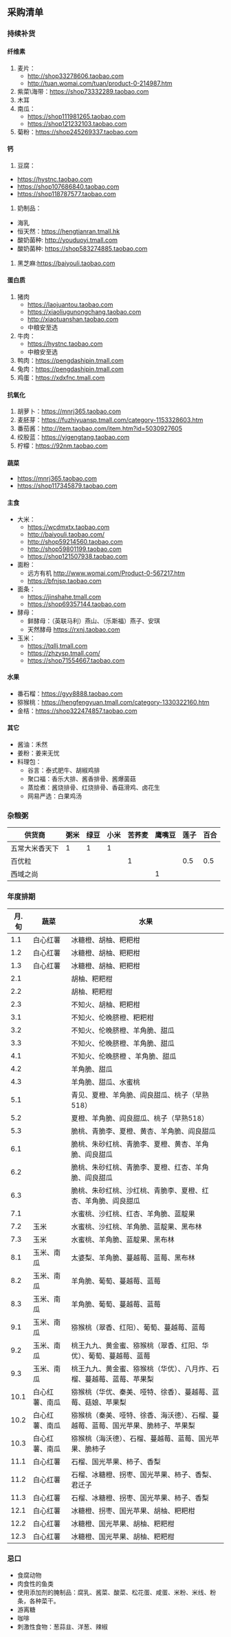 ## 采购清单

### 持续补货
#### 纤维素
1. 麦片：
	* http://shop33278606.taobao.com
	* http://tuan.womai.com/tuan/product-0-214987.htm
1. 紫菜\海带：https://shop73332289.taobao.com
1. 木耳
1. 南瓜：
	* https://shop111981265.taobao.com
    * https://shop121232103.taobao.com
1. 菊粉：https://shop245269337.taobao.com

#### 钙
1. 豆腐：
  * https://hystnc.taobao.com
  * https://shop107686840.taobao.com
  * https://shop118787577.taobao.com
1. 奶制品：
  * 海乳
  * 恒天然：https://hengtianran.tmall.hk
  * 酸奶菌种: http://youduoyi.tmall.com
  * 酸奶菌种: https://shop583274885.taobao.com
1. 黑芝麻:https://baiyouli.taobao.com

#### 蛋白质
1. 猪肉
	* https://laojuantou.taobao.com
    * https://xiaoliugunongchang.taobao.com
	* http://xiaotuanshan.taobao.com
    * 中粮安至选
1. 牛肉：
	* https://hystnc.taobao.com
    * 中粮安至选
1. 鸭肉：https://pengdashipin.tmall.com
1. 兔肉：https://pengdashipin.tmall.com
1. 鸡蛋：https://xdxfnc.tmall.com

#### 抗氧化
1. 胡萝卜：https://mnrj365.taobao.com
2. 麦胚芽：https://fuzhiyuansp.tmall.com/category-1153328603.htm
3. 番茄酱：http://item.taobao.com/item.htm?id=5030927605
4. 绞股蓝：https://yigengtang.taobao.com
5. 柠檬：https://92nm.taobao.com

#### 蔬菜
* https://mnrj365.taobao.com
* https://shop117345879.taobao.com

#### 主食
* 大米：
  * https://wcdmxtx.taobao.com
  * http://baiyouli.taobao.com/
  * http://shop59214560.taobao.com
  * http://shop59801199.taobao.com
  * https://shop121507938.taobao.com
* 面粉：
  * 远方有机 http://www.womai.com/Product-0-567217.htm
  * https://bfnjsp.taobao.com
* 面条：
  * https://jinshahe.tmall.com
  * https://shop69357144.taobao.com
* 酵母：
  * 鲜酵母：（英联马利）燕山、（乐斯福）燕子、安琪
  * 天然酵母 https://rxnj.taobao.com
* 玉米：
  * https://tqllj.tmall.com
  * https://zhzysp.tmall.com/
  * https://shop71554667.taobao.com

#### 水果
* 番石榴：https://gyy8888.taobao.com
* 猕猴桃：https://hengfengyuan.tmall.com/category-1330322160.htm
* 金桔：https://shop322474857.taobao.com

#### 其它
* 酱油：禾然
* 姜粉：姜来无忧
* 料理包：
	* 谷言：泰式肥牛、胡椒鸡排
	* 聚口福：香乐大排、酱香排骨、酱爆菌菇
	* 蒸烩煮：酱烧排骨、红烧排骨、香菇滑鸡、卤花生
    * 网易严选：白果鸡汤

### 杂粮粥
|供货商                       |粥米|绿豆|小米|苦荞麦|鹰嘴豆|莲子|百合|
|---------------------------|------|------|------|---------|---------|------|------|
|五常大米香天下        |1     |1      | 1    |           |           |        |       |
|百优粒                       |       |        |       |     1    |           |  0.5 | 0.5 |
|西域之尚                   |       |        |       |           |    1     |        |       |

### 年度排期

|月.旬| 蔬菜 | 水果 |
|----|------|-----|
|1.1|白心红薯|冰糖橙、胡柚、粑粑柑|
|1.2|白心红薯|冰糖橙、胡柚、粑粑柑|
|1.3|白心红薯|冰糖橙、胡柚、粑粑柑|
|2.1||胡柚、粑粑柑|
|2.2||胡柚、粑粑柑|
|2.3||不知火、胡柚、粑粑柑|
|3.1||不知火、伦晚脐橙、粑粑柑|
|3.2||不知火、伦晚脐橙、羊角脆、甜瓜|
|3.3||不知火、伦晚脐橙、羊角脆、甜瓜|
|4.1||不知火、伦晚脐橙 、羊角脆、甜瓜|
|4.2||羊角脆、甜瓜|
|4.3||羊角脆、甜瓜、水蜜桃|
|5.1||青见、夏橙、羊角脆、阎良甜瓜、桃子（早熟518）|
|5.2||夏橙、羊角脆、阎良甜瓜、桃子（早熟518）|
|5.3||脆桃、青脆李、夏橙、黄杏、羊角脆、阎良甜瓜|
|6.1||脆桃、朱砂红桃、青脆李、夏橙、黄杏、羊角脆、阎良甜瓜|
|6.2||脆桃、朱砂红桃、青脆李、夏橙、红杏、羊角脆、阎良甜瓜|
|6.3||脆桃、朱砂红桃、沙红桃、青脆李、夏橙、红杏、羊角脆、阎良甜瓜|
|7.1||水蜜桃、沙红桃、红杏、羊角脆、蓝靛果|
|7.2|玉米|水蜜桃、沙红桃、羊角脆、蓝靛果、黑布林|
|7.3|玉米|水蜜桃、羊角脆、蓝靛果、黑布林|
|8.1|玉米、南瓜|太婆梨、羊角脆、蔓越莓、蓝莓、黑布林|
|8.2|玉米、南瓜|羊角脆、葡萄、蔓越莓、蓝莓|
|8.3|玉米、南瓜|羊角脆、葡萄、蔓越莓、蓝莓|
|9.1|玉米、南瓜|猕猴桃（翠香、红阳）、葡萄、蔓越莓、蓝莓|
|9.2|玉米、南瓜|桃王九九、黄金蜜、猕猴桃（翠香、红阳、华优）、葡萄、蔓越莓、蓝莓|
|9.3|玉米、南瓜|桃王九九、黄金蜜、猕猴桃（华优）、八月炸、石榴、蔓越莓、蓝莓、苹果梨|
|10.1|白心红薯、南瓜|猕猴桃（华优、秦美、哑特、徐香）、蔓越莓、蓝莓、菇娘、苹果梨|
|10.2|白心红薯、南瓜|猕猴桃（秦美、哑特、徐香、海沃德）、石榴、蔓越莓、蓝莓、国光苹果、脆柿子、苹果梨|
|10.3|白心红薯、南瓜|猕猴桃（海沃德）、石榴、蔓越莓、蓝莓、国光苹果、脆柿子|
|11.1|白心红薯|石榴、国光苹果、柿子、香梨|
|11.2|白心红薯|石榴、冰糖橙、拐枣、国光苹果、柿子、香梨、君迁子|
|11.3|白心红薯|石榴、冰糖橙、拐枣、国光苹果、柿子、香梨|
|12.1|白心红薯|冰糖橙、拐枣、国光苹果、胡柚、粑粑柑|
|12.2|白心红薯|冰糖橙、国光苹果、胡柚、粑粑柑|
|12.3|白心红薯|冰糖橙、国光苹果、胡柚、粑粑柑|

### 忌口 
* 食腐动物
* 肉食性的鱼类
* 使用添加剂的腌制品：腐乳、酱菜、酸菜、松花蛋、咸蛋、米粉、米线、粉条，各种菜干。
* 游离糖
* 咖啡
* 刺激性食物：葱蒜韭、洋葱、辣椒
